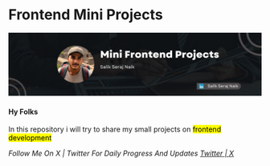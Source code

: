 # Frontend Mini Projects 

<img src="Github_Mini-Frontend-Projects.png" alt="Banner"> </img>

<h4> Hy  Folks </h4>
<p> In this repository i will try to share my small projects on <mark>frontend development</mark></p>

<i> Follow Me On  X | Twitter For Daily Progress And Updates <a href ="https://twitter.com/code_with_ssn"> Twitter | X </a>